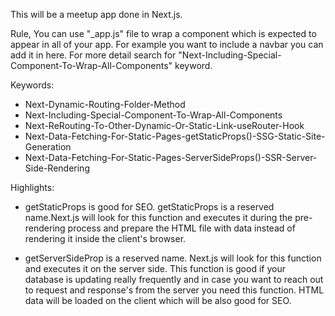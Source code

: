 This will be a meetup app done in Next.js.

Rule,
You can use "_app.js" file to wrap a component which is expected to appear in all of your app. For example you want to include a navbar you can add it in here. For more detail search for "Next-Including-Special-Component-To-Wrap-All-Components" keyword.

Keywords:
- Next-Dynamic-Routing-Folder-Method
- Next-Including-Special-Component-To-Wrap-All-Components
- Next-ReRouting-To-Other-Dynamic-Or-Static-Link-useRouter-Hook
- Next-Data-Fetching-For-Static-Pages-getStaticProps()-SSG-Static-Site-Generation
- Next-Data-Fetching-For-Static-Pages-ServerSideProps()-SSR-Server-Side-Rendering

Highlights:
- getStaticProps is good for SEO. getStaticProps is a reserved name.Next.js will look for this function and executes it during the pre-rendering process and prepare the HTML file with data instead of rendering it inside the client's browser.

- getServerSideProp is a reserved name. Next.js will look for this function and executes it on the server side. This function is good if your database is updating really frequently and in case you want to reach out to request and response's from the server you need this function. HTML data will be loaded on the client which will be also good for SEO.